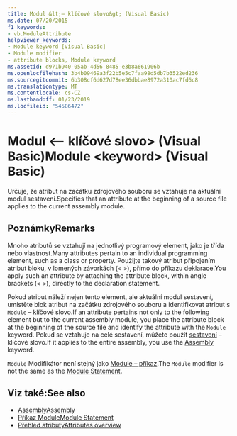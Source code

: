 ```yaml
---
title: Modul &lt;– klíčové slovo&gt; (Visual Basic)
ms.date: 07/20/2015
f1_keywords:
- vb.ModuleAttribute
helpviewer_keywords:
- Module keyword [Visual Basic]
- Module modifier
- attribute blocks, Module keyword
ms.assetid: d971b940-05ab-4d56-8485-e3b8a661906b
ms.openlocfilehash: 3b4b09469a3f22b5e5c7faa98d5db7b3522ed236
ms.sourcegitcommit: 6b308cf6d627d78ee36dbbae8972a310ac7fd6c8
ms.translationtype: MT
ms.contentlocale: cs-CZ
ms.lasthandoff: 01/23/2019
ms.locfileid: "54586472"
---
```

# <a name="module-ltkeywordgt-visual-basic"></a><span data-ttu-id="f790c-102">Modul &lt;– klíčové slovo&gt; (Visual Basic)</span><span class="sxs-lookup"><span data-stu-id="f790c-102">Module &lt;keyword&gt; (Visual Basic)</span></span>
<span data-ttu-id="f790c-103">Určuje, že atribut na začátku zdrojového souboru se vztahuje na aktuální modul sestavení.</span><span class="sxs-lookup"><span data-stu-id="f790c-103">Specifies that an attribute at the beginning of a source file applies to the current assembly module.</span></span>  
  
## <a name="remarks"></a><span data-ttu-id="f790c-104">Poznámky</span><span class="sxs-lookup"><span data-stu-id="f790c-104">Remarks</span></span>  
 <span data-ttu-id="f790c-105">Mnoho atributů se vztahují na jednotlivý programový element, jako je třída nebo vlastnost.</span><span class="sxs-lookup"><span data-stu-id="f790c-105">Many attributes pertain to an individual programming element, such as a class or property.</span></span> <span data-ttu-id="f790c-106">Použijte takový atribut připojením atribut bloku, v lomených závorkách (`< >`), přímo do příkazu deklarace.</span><span class="sxs-lookup"><span data-stu-id="f790c-106">You apply such an attribute by attaching the attribute block, within angle brackets (`< >`), directly to the declaration statement.</span></span>  
  
 <span data-ttu-id="f790c-107">Pokud atribut náleží nejen tento element, ale aktuální modul sestavení, umístěte blok atribut na začátku zdrojového souboru a identifikovat atribut s `Module` – klíčové slovo.</span><span class="sxs-lookup"><span data-stu-id="f790c-107">If an attribute pertains not only to the following element but to the current assembly module, you place the attribute block at the beginning of the source file and identify the attribute with the `Module` keyword.</span></span> <span data-ttu-id="f790c-108">Pokud se vztahuje na celé sestavení, můžete použít [sestavení](../../../visual-basic/language-reference/modifiers/assembly.md) – klíčové slovo.</span><span class="sxs-lookup"><span data-stu-id="f790c-108">If it applies to the entire assembly, you use the [Assembly](../../../visual-basic/language-reference/modifiers/assembly.md) keyword.</span></span>  
  
 <span data-ttu-id="f790c-109">`Module` Modifikátor není stejný jako [Module – příkaz](../../../visual-basic/language-reference/statements/module-statement.md).</span><span class="sxs-lookup"><span data-stu-id="f790c-109">The `Module` modifier is not the same as the [Module Statement](../../../visual-basic/language-reference/statements/module-statement.md).</span></span>  
  
## <a name="see-also"></a><span data-ttu-id="f790c-110">Viz také:</span><span class="sxs-lookup"><span data-stu-id="f790c-110">See also</span></span>
- [<span data-ttu-id="f790c-111">Assembly</span><span class="sxs-lookup"><span data-stu-id="f790c-111">Assembly</span></span>](../../../visual-basic/language-reference/modifiers/assembly.md)
- [<span data-ttu-id="f790c-112">Příkaz Module</span><span class="sxs-lookup"><span data-stu-id="f790c-112">Module Statement</span></span>](../../../visual-basic/language-reference/statements/module-statement.md)
- [<span data-ttu-id="f790c-113">Přehled atributy</span><span class="sxs-lookup"><span data-stu-id="f790c-113">Attributes overview</span></span>](../../../visual-basic/programming-guide/concepts/attributes/index.md)

